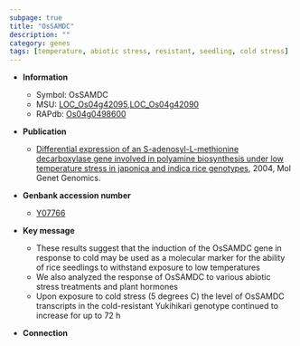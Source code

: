 ```yaml
---
subpage: true
title: "OsSAMDC"
description: ""
category: genes
tags: [temperature, abiotic stress, resistant, seedling, cold stress]
---
```


* **Information**  
    + Symbol: OsSAMDC  
    + MSU: [LOC_Os04g42095](http://rice.plantbiology.msu.edu/cgi-bin/ORF_infopage.cgi?orf=LOC_Os04g42095),[LOC_Os04g42090](http://rice.plantbiology.msu.edu/cgi-bin/ORF_infopage.cgi?orf=LOC_Os04g42090)  
    + RAPdb: [Os04g0498600](http://rapdb.dna.affrc.go.jp/viewer/gbrowse_details/irgsp1?name=Os04g0498600)  

* **Publication**  
    + [Differential expression of an S-adenosyl-L-methionine decarboxylase gene involved in polyamine biosynthesis under low temperature stress in japonica and indica rice genotypes](http://www.ncbi.nlm.nih.gov/pubmed?term=Differential+expression+of+an+S-adenosyl-L-methionine+decarboxylase+gene+involved+in+polyamine+biosynthesis+under+low+temperature+stress+in+japonica+and+indica+rice+genotypes%5BTitle%5D), 2004, Mol Genet Genomics.

* **Genbank accession number**  
    + [Y07766](http://www.ncbi.nlm.nih.gov/nuccore/Y07766)

* **Key message**  
    + These results suggest that the induction of the OsSAMDC gene in response to cold may be used as a molecular marker for the ability of rice seedlings to withstand exposure to low temperatures
    + We also analyzed the response of OsSAMDC to various abiotic stress treatments and plant hormones
    + Upon exposure to cold stress (5 degrees C) the level of OsSAMDC transcripts in the cold-resistant Yukihikari genotype continued to increase for up to 72 h

* **Connection**  



